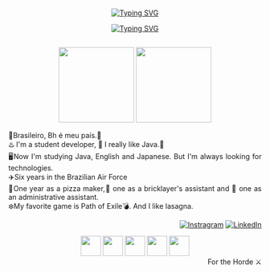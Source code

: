 <span align="center">
  
  ###
<a href="https://git.io/typing-svg"><img src="https://readme-typing-svg.herokuapp.com?font=Fira+Code&weight=900&size=24&duration=3000&pause=500&color=FFFFFF&center=true&width=435&lines=This+is+my+Profile;%E3%81%93%E3%82%8C%E3%81%AF%E7%A7%81%E3%81%AE%E3%83%97%E3%83%AD%E3%83%95%E3%82%A3%E3%83%BC%E3%83%AB%E3%81%A7%E3%81%99" alt="Typing SVG" /></a>

<a href="https://git.io/typing-svg"><img src="https://readme-typing-svg.herokuapp.com?font=Fira+Code&weight=900&size=20&duration=3000&pause=500&center=true&width=435&lines=I'm+Paulo;%E4%BA%BA%E3%81%AE%E5%A4%A2%E3%81%AF%E7%B5%82%E3%82%8F%E3%82%89%E3%81%AD%E3%81%88" alt="Typing SVG" /></a>

##

<div align="center">

  [<img height="150em" src="https://github-readme-stats.vercel.app/api?username=H-Medeiros&theme=highcontrast&border_radius=4&title_color=36BCF7FF&text_color=f2f53f&show_icons=true&icon_color=36BCF7FF"/>](https://github.com/H-Medeiros)
  [<img height="150em" src="https://github-readme-stats.vercel.app/api/top-langs/?username=H-Medeiros&theme=highcontrast&title_color=36BCF7FF&text_color=f2f53f&icon_color=36BCF7FF&layout=compact&border_radius=4"/>](https://github.com/H-Medeiros)


</div>

  <p align="justify">
    🧀Brasileiro, Bh é meu país.🔺<br>
    ♨️ I'm a student developer, 🍃 I really like Java.🌳 <br>
    🖥️Now I'm studying Java, English and Japanese. But I'm always looking for technologies.<br>
    ✈️Six years in the Brazilian Air Force <br>
    🍕One year as a pizza maker,👷 one as a bricklayer's assistant and 💼 one as an administrative assistant.<br>
    ❄️My favorite game is Path of Exile💣. And I like lasagna.
    
  </p>
  
<div align="right">
  
  [![Instragram](https://img.shields.io/badge/Instagram-2f213c?style=for-the-badge&logo=instagram&logoColor=fff)](https://www.instagram.com/paulo.medeiross)
  [![LinkedIn](https://img.shields.io/badge/-LinkedIn-2f213c?style=for-the-badge&logo=linkedin&logoColor=fff&color:FFF 'Linkedin profile')](https://www.linkedin.com/in/paulo-medeiros-2b162228a/)
  
</div>


<div align="center" >



<div align="center">
  <img width="40" src="https://cdn.jsdelivr.net/gh/devicons/devicon/icons/java/java-original.svg" />
  <img width="40" src="https://cdn.jsdelivr.net/gh/devicons/devicon/icons/spring/spring-original.svg" />
  <img width="40" src="https://cdn.jsdelivr.net/gh/devicons/devicon/icons/html5/html5-original.svg" />
  <img width="40" src="https://cdn.jsdelivr.net/gh/devicons/devicon/icons/css3/css3-original.svg" />
  <img width="40" src="https://cdn.jsdelivr.net/gh/devicons/devicon/icons/javascript/javascript-original.svg" />
</div>



<div align="right">
For the Horde ⚔️
</div>


<!--
Here are some ideas to get you started:
- I’m currently working on FAB
- I’m currently learning Java and Japanese
- I’m looking to collaborate on ...
- I’m looking for help with ...
- Ask me about ...
- How to reach me: ...
- Pronouns: ...
- ⚡ Fun fact: ...
[![GitHub](https://img.shields.io/badge/GitHub-2f213c?style=for-the-badge&logo=github&logoColor=white)](https://github.com/H-Medeiros/)
-->
